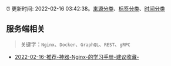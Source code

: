 :alarm_clock: 更新时间: 2022-02-16 03:42:38。[来源分类](../README.md)、[标签分类](../TAGS.md)、[时间分类](../TIMELINE.md)

## 服务端相关


> 关键字：`Nginx`、`Docker`、`GraphQL`、`REST`、`gRPC`



- [2022-02-16-推荐-神器-Nginx-的学习手册-建议收藏-](https://toutiao.io/k/6f1qaso) 